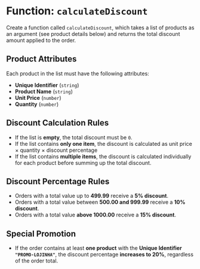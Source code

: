 # Function: `calculateDiscount`

Create a function called `calculateDiscount`, which takes a list of products as an argument (see product details below) and returns the total discount amount applied to the order.

## Product Attributes

Each product in the list must have the following attributes:

- **Unique Identifier** (`string`)
- **Product Name** (`string`)
- **Unit Price** (`number`)
- **Quantity** (`number`)

## Discount Calculation Rules

- If the list is **empty**, the total discount must be `0`.
- If the list contains **only one item**, the discount is calculated as unit price × quantity × discount percentage
- If the list contains **multiple items**, the discount is calculated individually for each product before summing up the total discount.

## Discount Percentage Rules

- Orders with a total value up to **499.99** receive a **5% discount**.
- Orders with a total value between **500.00 and 999.99** receive a **10% discount**.
- Orders with a total value **above 1000.00** receive a **15% discount**.

## Special Promotion

- If the order contains at least **one product** with the **Unique Identifier `"PROMO-LOJINHA"`**, the discount percentage **increases to 20%**, regardless of the order total.